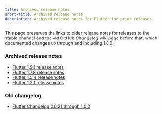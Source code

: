 ```yaml
---
title: Archived release notes
short-title: Archived release notes
description: Archived release notes for Flutter for prior releases.
---
```


This page preserves the links to older release notes for
releases to the stable channel and
the old GitHub _Changelog_ wiki page before that, 
which documented changes up through and including 1.0.0.

### Archived release notes

* [Flutter 1.9.1 release notes][1.9.1]
* [Flutter 1.7.8 release notes][1.7.8]
* [Flutter 1.5.4 release notes][1.5.4]
* [Flutter 1.2.1 release notes][1.2.1]

### Old changelog

* [Flutter Changelog 0.0.21 through 1.0.0][0.0.21]

[0.0.21]: /release/release-notes/release-notes-0.0.21-1.0.0
[1.9.1]: /release/release-notes/release-notes-1.9.1
[1.7.8]: /release/release-notes/release-notes-1.7.8
[1.5.4]: /release/release-notes/release-notes-1.5.4
[1.2.1]: /release/release-notes/release-notes-1.2.1
